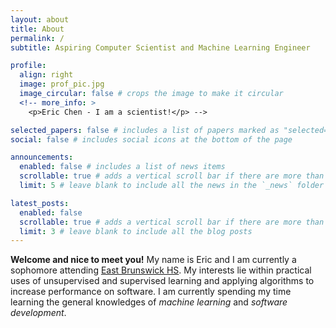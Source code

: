 ```yaml
---
layout: about
title: About
permalink: /
subtitle: Aspiring Computer Scientist and Machine Learning Engineer

profile:
  align: right
  image: prof_pic.jpg
  image_circular: false # crops the image to make it circular
  <!-- more_info: >
    <p>Eric Chen - I am a scientist!</p> -->

selected_papers: false # includes a list of papers marked as "selected={true}"
social: false # includes social icons at the bottom of the page

announcements:
  enabled: false # includes a list of news items
  scrollable: true # adds a vertical scroll bar if there are more than 3 news items
  limit: 5 # leave blank to include all the news in the `_news` folder

latest_posts:
  enabled: false
  scrollable: true # adds a vertical scroll bar if there are more than 3 new posts items
  limit: 3 # leave blank to include all the blog posts
---
```


**Welcome and nice to meet you!** My name is Eric and I am currently a sophomore attending <a href='https://www.ebnet.org'>East Brunswick HS</a>. My interests lie within practical uses of unsupervised and supervised learning and applying algorithms to increase performance on software. I am currently spending my time learning the general knowledges of *machine learning* and *software development*.
